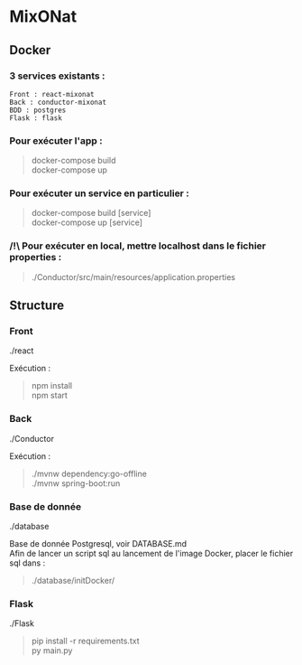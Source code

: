 # MixONat

## Docker


### 3 services existants :
```
Front : react-mixonat
Back : conductor-mixonat
BDD : postgres
Flask : flask
```

### Pour exécuter l'app :
> docker-compose build \
> docker-compose up

### Pour exécuter un service en particulier :
> docker-compose build [service] \
> docker-compose up [service]

### /!\ Pour exécuter en local, mettre localhost dans le fichier properties :
> ./Conductor/src/main/resources/application.properties

## Structure


### Front

./react

Exécution :
> npm install \
> npm start

### Back

./Conductor 

Exécution :
> ./mvnw dependency:go-offline \
> ./mvnw spring-boot:run

### Base de donnée

./database

Base de donnée Postgresql, voir DATABASE.md \
Afin de lancer un script sql au lancement de l'image Docker, placer le fichier sql dans :
> ./database/initDocker/

### Flask

./Flask

> pip install -r requirements.txt \
> py main.py